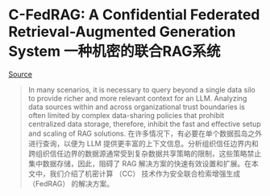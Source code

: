 
# C-FedRAG: A Confidential Federated Retrieval-Augmented Generation System 一种机密的联合RAG系统

[Source](https://arxiv.org/abs/2412.13163v2)

> In many scenarios, it is necessary to query beyond a single data silo to provide richer and more relevant context for an LLM. Analyzing data sources within and across organizational trust boundaries is often limited by complex data-sharing policies that prohibit centralized data storage, therefore, inhibit the fast and effective setup and scaling of RAG solutions. 在许多情况下，有必要在单个数据孤岛之外进行查询，以便为 LLM 提供更丰富的上下文信息。分析组织信任边界内和跨组织信任边界的数据源通常受到复杂数据共享策略的限制，这些策略禁止集中数据存储，因此，阻碍了 RAG 解决方案的快速有效设置和扩展。在本文中，我们介绍了机密计算 （CC） 技术作为安全联合检索增强生成 （FedRAG） 的解决方案。